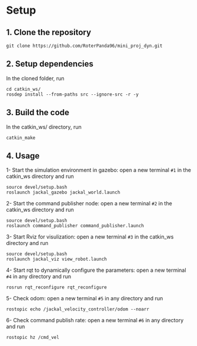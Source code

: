 # Setup

## 1. Clone the repository
```
git clone https://github.com/RoterPanda96/mini_proj_dyn.git
```

## 2. Setup dependencies
In the cloned folder, run
```
cd catkin_ws/
rosdep install --from-paths src --ignore-src -r -y
```

## 3. Build the code
In the catkin_ws/ directory, run 
```
catkin_make
```

## 4. Usage

1-   Start the simulation environment in gazebo: open a new terminal `#1` in the catkin_ws directory and run
```
source devel/setup.bash
roslaunch jackal_gazebo jackal_world.launch 
```
2-   Start the command publisher node: open a new terminal `#2` in the catkin_ws directory and run
```
source devel/setup.bash
roslaunch command_publisher command_publisher.launch 
```
3-   Start Rviz for visulization: open a new terminal `#3` in the catkin_ws directory and run
```
source devel/setup.bash
roslaunch jackal_viz view_robot.launch
```
4-   Start rqt to dynamically configure the parameters: open a new terminal `#4` in any directory and run
```
rosrun rqt_reconfigure rqt_reconfigure
```
5- Check odom: open a new terminal `#5` in any directory and run
```
rostopic echo /jackal_velocity_controller/odom --noarr
```
6- Check command publish rate: open a new terminal `#6` in any directory and run
```
rostopic hz /cmd_vel
```
